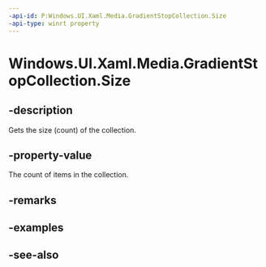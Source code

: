 ```yaml
---
-api-id: P:Windows.UI.Xaml.Media.GradientStopCollection.Size
-api-type: winrt property
---
```


<!-- Property syntax
public uint Size { get; }
-->

# Windows.UI.Xaml.Media.GradientStopCollection.Size

## -description
Gets the size (count) of the collection.



## -property-value
The count of items in the collection.

## -remarks

## -examples

## -see-also
